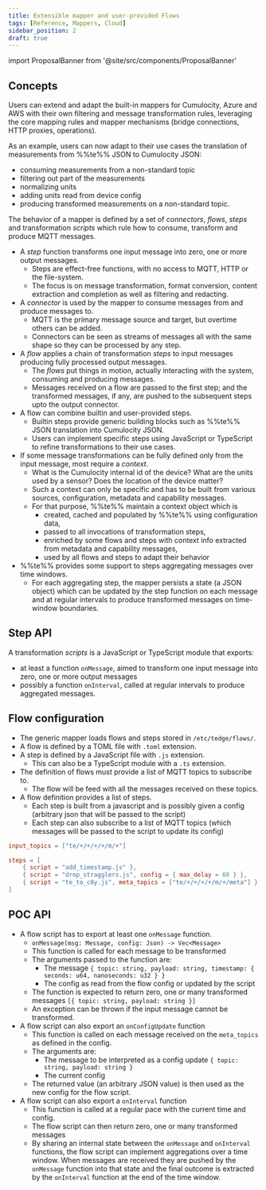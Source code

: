 ```yaml
---
title: Extensible mapper and user-provided Flows
tags: [Reference, Mappers, Cloud]
sidebar_position: 2
draft: true
---
```


import ProposalBanner from '@site/src/components/ProposalBanner'

<ProposalBanner/>

## Concepts

Users can extend and adapt the built-in mappers for Cumulocity, Azure and AWS
with their own filtering and message transformation rules,
leveraging the core mapping rules and mapper mechanisms (bridge connections, HTTP proxies, operations).

As an example, users can now adapt to their use cases the translation of measurements from %%te%% JSON to Cumulocity JSON:
  - consuming measurements from a non-standard topic
  - filtering out part of the measurements
  - normalizing units
  - adding units read from device config
  - producing transformed measurements on a non-standard topic.

The behavior of a mapper is defined by a set of *connectors*, *flows*, *steps* and transformation *scripts*
which rule how to consume, transform and produce MQTT messages.

- A *step* function transforms one input message into zero, one or more output messages.
  - Steps are effect-free functions, with no access to MQTT, HTTP or the file-system.
  - The focus is on message transformation, format conversion, content extraction and completion as well as filtering and redacting.
- A *connector* is used by the mapper to consume messages from and produce messages to.
  - MQTT is the primary message source and target, but overtime others can be added.
  - Connectors can be seen as streams of messages all with the same shape so they can be processed by any step.
- A *flow* applies a chain of transformation *steps* to input messages producing fully processed output messages.
  - The *flows* put things in motion, actually interacting with the system, consuming and producing messages.
  - Messages received on a flow are passed to the first step; and the transformed messages, if any,
    are pushed to the subsequent steps upto the output connector.
- A flow can combine builtin and user-provided steps.
  - Builtin steps provide generic building blocks such as %%te%% JSON translation into Cumulocity JSON.
  - Users can implement specific steps using JavaScript or TypeScript to refine transformations to their use cases. 
- If some message transformations can be fully defined only from the input message, most require a *context*.
  - What is the Cumulocity internal id of the device? What are the units used by a sensor? Does the location of the device matter?
  - Such a context can only be specific and has to be built from various sources, configuration, metadata and capability messages.  
  - For that purpose, %%te%% maintain a context object which is
    - created, cached and populated by %%te%% using configuration data,
    - passed to all invocations of transformation steps,
    - enriched by some flows and steps with context info extracted from metadata and capability messages,
    - used by all flows and steps to adapt their behavior
- %%te%% provides some support to steps aggregating messages over time windows.
  - For each aggregating step, the mapper persists a state (a JSON object)
    which can be updated by the step function on each message and at regular intervals
    to produce transformed messages on time-window boundaries.

## Step API

A transformation *scripts* is a JavaScript or TypeScript module that exports:

- at least a function `onMessage`, aimed to transform one input message into zero, one or more output messages
- possibly a function `onInterval`, called at regular intervals to produce aggregated messages.




## Flow configuration

- The generic mapper loads flows and steps stored in `/etc/tedge/flows/`.
- A flow is defined by a TOML file with `.toml` extension.
- A step is defined by a JavaScript file with `.js` extension.
  - This can also be a TypeScript module with a `.ts` extension.
- The definition of flows must provide a list of MQTT topics to subscribe to.
  - The flow will be feed with all the messages received on these topics.
- A flow definition provides a list of steps.
  - Each step is built from a javascript and is possibly given a config (arbitrary json that will be passed to the script)
  - Each step can also subscribe to a list of MQTT topics (which messages will be passed to the script to update its config)

```toml
input_topics = ["te/+/+/+/+/m/+"]

steps = [
    { script = "add_timestamp.js" },
    { script = "drop_stragglers.js", config = { max_delay = 60 } },
    { script = "te_to_c8y.js", meta_topics = ["te/+/+/+/+/m/+/meta"] }
]
```

## POC API

- A flow script has to export at least one `onMessage` function.
  - `onMessage(msg: Message, config: Json) -> Vec<Message>` 
  - This function is called for each message to be transformed
  - The arguments passed to the function are:
    - The message `{ topic: string, payload: string, timestamp: { seconds: u64, nanoseconds: u32 } }`
    - The config as read from the flow config or updated by the script
  - The function is expected to return zero, one or many transformed messages `[{ topic: string, payload: string }]`
  - An exception can be thrown if the input message cannot be transformed.
- A flow script can also export an `onConfigUpdate` function
  - This function is called on each message received on the `meta_topics` as defined in the config.
  - The arguments are:
    - The message to be interpreted as a config update `{ topic: string, payload: string }`
    - The current config
   - The returned value (an arbitrary JSON value) is then used as the new config for the flow script.
- A flow script can also export a `onInterval` function
  - This function is called at a regular pace with the current time and config.
  - The flow script can then return zero, one or many transformed messages
  - By sharing an internal state between the `onMessage` and `onInterval` functions,
    the flow script can implement aggregations over a time window.
    When messages are received they are pushed by the `onMessage` function into that state
    and the final outcome is extracted by the `onInterval` function at the end of the time window.
